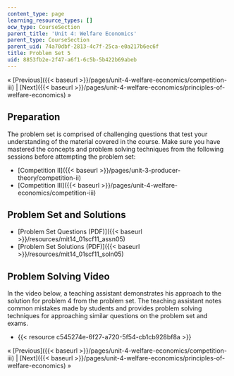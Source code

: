 ```yaml
---
content_type: page
learning_resource_types: []
ocw_type: CourseSection
parent_title: 'Unit 4: Welfare Economics'
parent_type: CourseSection
parent_uid: 74a70dbf-2813-4c7f-25ca-e0a217b6ec6f
title: Problem Set 5
uid: 8853fb2e-2f47-a6f1-6c5b-5b422b69abeb
---
```


« [Previous]({{< baseurl >}}/pages/unit-4-welfare-economics/competition-iii) | [Next]({{< baseurl >}}/pages/unit-4-welfare-economics/principles-of-welfare-economics) »

Preparation
-----------

The problem set is comprised of challenging questions that test your understanding of the material covered in the course. Make sure you have mastered the concepts and problem solving techniques from the following sessions before attempting the problem set:

*   [Competition II]({{< baseurl >}}/pages/unit-3-producer-theory/competition-ii)
*   [Competition III]({{< baseurl >}}/pages/unit-4-welfare-economics/competition-iii)

Problem Set and Solutions
-------------------------

*   [Problem Set Questions (PDF)]({{< baseurl >}}/resources/mit14_01scf11_assn05)
*   [Problem Set Solutions (PDF)]({{< baseurl >}}/resources/mit14_01scf11_soln05)

Problem Solving Video
---------------------

In the video below, a teaching assistant demonstrates his approach to the solution for problem 4 from the problem set. The teaching assistant notes common mistakes made by students and provides problem solving techniques for approaching similar questions on the problem set and exams.

*   {{< resource c545274e-6f27-a720-5f54-cb1cb928bf8a >}}

« [Previous]({{< baseurl >}}/pages/unit-4-welfare-economics/competition-iii) | [Next]({{< baseurl >}}/pages/unit-4-welfare-economics/principles-of-welfare-economics) »